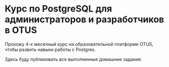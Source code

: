 # Курс по PostgreSQL для администраторов и разработчиков в OTUS
Прохожу 4-х месячный курс на образовательной платформе OTUS, чтобы развить навыки работы с Postgres.

Здесь буду публиковать все выполненные домашние задания.
